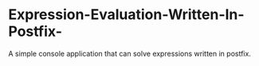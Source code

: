 # Expression-Evaluation-Written-In-Postfix-
A simple console application that can solve expressions written in postfix.
